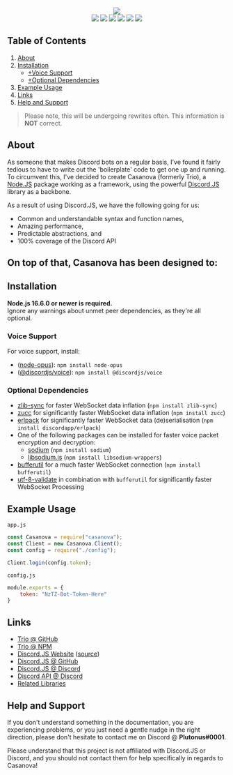 <div align="center">
    <br />
    <p>
        <img src="https://i.vgy.me/k7WKgR.png">
        <br />
        <img src="https://img.shields.io/github/issues/PlutonusDev/Casanova.svg">
        <img src="https://img.shields.io/github/stars/PlutonusDev/Casanova.svg">
        <img src="https://img.shields.io/npm/dw/casanova.svg">
        <img src="https://img.shields.io/npm/l/casanova.svg">
        <img src="https://img.shields.io/github/last-commit/PlutonusDev/Casanova.svg">
        <img src="https://app.codacy.com/project/badge/Grade/7d860a846079469aa589d9d10ee70ef9">
    </p>
</div>

## Table of Contents

1.  [About](#about)
2.  [Installation](#installation)
    -  [+Voice Support](#voice-support)
    -  [+Optional Dependencies](#optional-dependencies)
3.  [Example Usage](#usage)
4.  [Links](#links)
5.  [Help and Support](#support)

> Please note, this will be undergoing rewrites often. This information is **NOT** correct.

<a name="about"></a>
## About
As someone that makes Discord bots on a regular basis, I've found it fairly tedious to have to write out the 'boilerplate' code to get one up and running.
To circumvent this, I've decided to create Casanova (formerly Trio), a [Node.JS](https://nodejs.org) package working as a framework, using the powerful [Discord.JS](https://github.com/discordjs/discord.js) library as a backbone.

As a result of using Discord.JS, we have the following going for us:
-  Common and understandable syntax and function names,
-  Amazing performance,
-  Predictable abstractions, and
-  100% coverage of the Discord API

On top of that, Casanova has been designed to:
- 

<a name="installation"></a>
## Installation
**Node.js 16.6.0 or newer is required.**  
Ignore any warnings about unmet peer dependencies, as they're all optional.

<a name="voice-support"></a>
### Voice Support
For voice support, install:
-  ([node-opus](https://www.npmjs.com/package/node-opus)): `npm install node-opus`
-  ([@discordjs/voice](https://github.com/discordjs/voice)): `npm install @discordjs/voice`

<a name="optional-dependencies"></a>
### Optional Dependencies
-  [zlib-sync](https://www.npmjs.com/package/zlib-sync) for faster WebSocket data inflation (`npm install zlib-sync`)
-  [zucc](https://www.npmjs.com/package/zucc) for significantly faster WebSocket data inflation (`npm install zucc`)
-  [erlpack](https://github.com/discordapp/erlpack) for significantly faster WebSocket data (de)serialisation (`npm install discordapp/erlpack`)
-  One of the following packages can be installed for faster voice packet encryption and decryption:
    -  [sodium](https://www.npmjs.com/package/sodium) (`npm install sodium`)
    -  [libsodium.js](https://www.npmjs.com/package/libsodium-wrappers) (`npm install libsodium-wrappers`)
-  [bufferutil](https://www.npmjs.com/package/bufferutil) for a much faster WebSocket connection (`npm install bufferutil`)
-  [utf-8-validate](https://www.npmjs.com/package/utf-8-validate) in combination with `bufferutil` for significantly faster WebSocket Processing

<a name="usage"></a>
## Example Usage
`app.js`
```js
const Casanova = require("casanova");
const Client = new Casanova.Client();
const config = require("./config");

Client.login(config.token);
```

`config.js`
```js
module.exports = {
	token: "NzTZ-Bot-Token-Here"
}
```

<a name="links"></a>
## Links
* [Trio @ GitHub](https://github.com/PlutonusDev/Casanova)
* [Trio @ NPM](https://www.npmjs.com/package/casanova)
* [Discord.JS Website](https://discord.js.org/) ([source](https://github.com/discordjs/website))
* [Discord.JS @ GitHub](https://github.com/discordjs/discord.js)
* [Discord.JS @ Discord](https://discord.gg/bRCvFy9)
* [Discord API @ Discord](https://discord.gg/discord-api)
* [Related Libraries](https://discordapi.com/unofficial/libs.html)

<a name="support"></a>
## Help and Support
If you don't understand something in the documentation, you are experiencing problems, or you just need a gentle
nudge in the right direction, please don't hesitate to contact me on Discord @ **Plutonus#0001**.

Please understand that this project is not affiliated with Discord.JS or Discord, and you should not contact them for help specifically in regards to Casanova!
